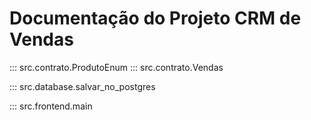 # Documentação do Projeto CRM de Vendas

::: src.contrato.ProdutoEnum
::: src.contrato.Vendas

::: src.database.salvar_no_postgres

::: src.frontend.main